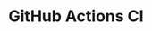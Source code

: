 # GitHub Actions CI







































































































































































































































































































































































































































































































































































































































































































